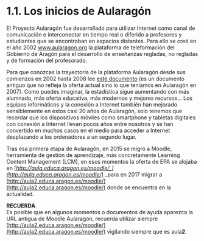 # 1.1. Los inicios de Aularagón

El Proyecto Aularagón fue desarrollado para utilizar Internet como canal de comunicación e interconectar en tiempo real o diferido a profesores y estudiantes que se encontraban en espacios distantes. Para ello se creó en el año 2002 www.aularagon.org la plataforma de teleformación del Gobierno de Aragón para el desarrollo de enseñanzas regladas, no regladas y de formación del profesorado.

Para que conozcas la trayectoria de la plataforma Aularagón desde sus comienzos en 2002 hasta 2008 lee [este documento](http://aularagon.catedu.es/materialesaularagon2013/fepa/zips/Modulo_7/Aularagon_congreso.pdf) \(es un documento antiguo que no refleja la oferta actual sino lo que teníamos en Aularagón en 2007\). Como puedes imaginar, la estadística sigue aumentando con más alumnado, más oferta educativa, más modernos y mejores recursos... Los equipos informáticos y la conexión a Internet también han mejorado sensiblemente en estos casi 20 años de Aularagón, solo tenemos que recordar que los dispositivos móviles como smartphone y tabletas digitales con conexión a Internet llevan pocos años entre nosotros y se han convertido en muchos casos en el medio para acceder a Internet desplazando a los ordenadores a un segundo lugar.

Tras esa primera etapa de Aularagón, en 2015 se migró a Moodle, herramienta de gestión de aprendizaje, más concretamente Learning Content Management \(LCM\), en esos momentos la oferta de EPA se alojaba en [_http://aula.educa.aragon.es/moodle/_](http://aula.educa.aragon.es/moodle/)_ _para en 2017 migrar a [http://aula2.educa.aragon.es/moodle/](http://aula2.educa.aragon.es/moodle/) donde se encuentra en la actualidad.

**RECUERDA**  
Es posible que en algunos momentos o documentos de ayuda aparezca la URL antigua de Moodle Aularagón, recuerda utilizar siempre [http://aula2.educa.aragon.es/moodle/](http://aula2.educa.aragon.es/moodle/) vigilando siempre que es aula**2**.

